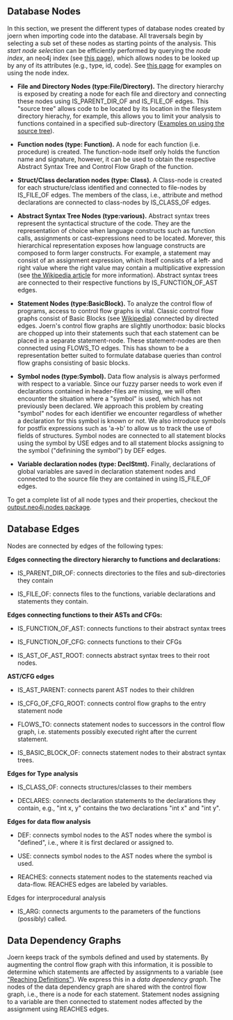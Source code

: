 
## Database Nodes

In this section, we present the different types of database nodes
created by joern when importing code into the database. All traversals
begin by selecting a sub set of these nodes as starting points of the
analysis. This *start node selection* can be efficiently performed by
querying the *node index*, an neo4j index (see
[this page](http://docs.neo4j.org/chunked/stable/indexing.html)),
which allows nodes to be looked up by any of its attributes (e.g.,
type, id, code). See
[this page](https://github.com/fabsx00/joern/Examples.md#accessing-the-node-index)
for examples on using the node index. 

* **File and Directory Nodes (type:File/Directory).** The
  directory hierarchy is exposed by creating a node for each file and
  directory and connecting these nodes using IS_PARENT_DIR_OF and
  IS_FILE_OF edges. This "source tree" allows code to be located by
  its location in the filesystem directory hierachy, for example, this
  allows you to limit your analysis to functions contained in a
  specified sub-directory
  ([Examples on using the source tree](https://github.com/fabsx00/joern/blob/master/libjoern/python/examples/usingTheSourceTree.py)).

* **Function nodes (type: Function).** A node for each function
  (i.e. procedure) is created. The function-node itself only holds the
  function name and signature, however, it can be used to obtain the
  respective Abstract Syntax Tree and Control Flow Graph of the
  function.

* **Struct/Class declaration nodes (type: Class).** A Class-node is
  created for each structure/class identified and connected to
  file-nodes by IS_FILE_OF edges. The members of the class, i.e.,
  attribute and method declarations are connected to class-nodes by
  IS_CLASS_OF edges.

* **Abstract Syntax Tree Nodes (type:various).** Abstract syntax trees
  represent the syntactical structure of the code. They are the
  representation of choice when language constructs such as function
  calls, assignments or cast-expressions need to be located. Morever,
  this hierarchical representation exposes how language constructs are
  composed to form larger constructs. For example, a statement may
  consist of an assignment expression, which itself consists of a
  left- and right value where the right value may contain a
  multiplicative expression (see [the Wikipedia
  article](http://en.wikipedia.org/wiki/Abstract_syntax_tree) for more
  information). Abstract syntax trees are connected to their
  respective functions by IS_FUNCTION_OF_AST edges.

* **Statement Nodes (type:BasicBlock).** To analyze the control flow
  of programs, access to control flow graphs is vital. Classic control
  flow graphs consist of Basic Blocks (see
  [Wikipedia](http://en.wikipedia.org/wiki/Basic_block)) connected by
  directed edges. Joern's control flow graphs are slightly unorthodox:
  basic blocks are chopped up into their statements such that each
  statement can be placed in a separate statement-node. These
  statement-nodes are then connected using FLOWS_TO edges. This has
  shown to be a representation better suited to formulate database
  queries than control flow graphs consisting of basic blocks.

* **Symbol nodes (type:Symbol).** Data flow analysis is always
  performed with respect to a variable. Since our fuzzy parser needs
  to work even if declarations contained in header-files are missing,
  we will often encounter the situation where a "symbol" is used,
  which has not previously been declared. We approach this problem by
  creating "symbol" nodes for each identifier we encounter regardless
  of whether a declaration for this symbol is known or not. We also
  introduce symbols for postfix expressions such as 'a->b' to allow us
  to track the use of fields of structures. Symbol nodes are connected
  to all statement blocks using the symbol by USE edges and to all
  statement blocks assigning to the symbol ("definining the symbol")
  by DEF edges.

* **Variable declaration nodes (type: DeclStmt).** Finally,
  declarations of global variables are saved in declaration statement
  nodes and connected to the source file they are contained in using
  IS_FILE_OF edges.

To get a complete list of all node types and their properties,
checkout the
[output.neo4j.nodes package](https://github.com/fabsx00/joern/tree/master/src/output/neo4j/nodes).

## Database Edges

Nodes are connected by edges of the following types:

**Edges connecting the directory hierarchy to functions and declarations:**

* IS_PARENT_DIR_OF: connects directories to the files and
  sub-directories they contain

* IS_FILE_OF: connects files to the functions, variable declarations
  and statements they contain.

**Edges connecting functions to their ASTs and CFGs:**

* IS_FUNCTION_OF_AST: connects functions to their abstract syntax
  trees
* IS_FUNCTION_OF_CFG: connects functions to their CFGs

* IS_AST_OF_AST_ROOT: connects abstract syntax trees to their root
  nodes.

**AST/CFG edges**

* IS_AST_PARENT: connects parent AST nodes to their children

* IS_CFG_OF_CFG_ROOT: connects control flow graphs to the entry
  statement node

* FLOWS_TO: connects statement nodes to successors in the control flow
  graph, i.e. statements possibly executed right after the current
  statement.

* IS_BASIC_BLOCK_OF: connects statement nodes to their abstract syntax
  trees.

**Edges for Type analysis**

* IS_CLASS_OF: connects structures/classes to their members

* DECLARES: connects declaration statements to the declarations they
  contain, e.g., "int x, y" contains the two declarations "int x" and
  "int y".

**Edges for data flow analysis**

* DEF: connects symbol nodes to the AST nodes where the symbol is
  "defined", i.e., where it is first declared or assigned to.

* USE: connects symbol nodes to the AST nodes where the symbol is
  used.

* REACHES: connects statement nodes to the statements reached via
  data-flow. REACHES edges are labeled by variables.

Edges for interprocedural analysis

* IS_ARG: connects arguments to the parameters of the functions
  (possibly) called.

## Data Dependency Graphs

Joern keeps track of the symbols defined and used by statements. By
augmenting the control flow graph with this information, it is
possible to determine which statements are affected by assignments to
a variable (see
["Reaching Definitions"](http://en.wikipedia.org/wiki/Reaching_definition)). We
express this in a *data dependency graph*. The nodes of the data
dependency graph are shared with the control flow graph, i.e., there
is a node for each statement. Statement nodes assigning to a variable
are then connected to statement nodes affected by the assignment using
REACHES edges.

